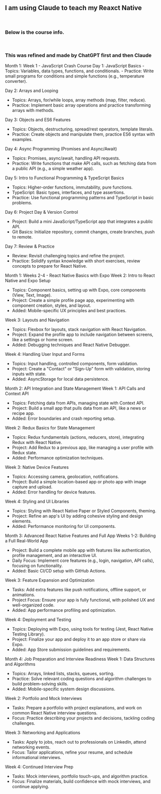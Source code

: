 <h2> I am using Claude to teach my Reaxct Native</h2> </br>
<h3> Below is the course info.</h3></br>
<h3> This was refined and made by ChatGPT first and then Claude </h3>

<p>
  Month 1: Week 1 - JavaScript Crash Course
Day 1: JavaScript Basics
- Topics: Variables, data types, functions, and conditionals.
- Practice: Write small programs for conditions and simple functions (e.g., temperature converter).

Day 2: Arrays and Looping
- Topics: Arrays, for/while loops, array methods (map, filter, reduce).
- Practice: Implement basic array operations and practice transforming arrays with methods.

Day 3: Objects and ES6 Features
- Topics: Objects, destructuring, spread/rest operators, template literals.
- Practice: Create objects and manipulate them, practice ES6 syntax with examples.

Day 4: Async Programming (Promises and Async/Await)
- Topics: Promises, async/await, handling API requests.
- Practice: Write functions that make API calls, such as fetching data from a public API (e.g., a simple weather app).

Day 5: Intro to Functional Programming & TypeScript Basics
- Topics: Higher-order functions, immutability, pure functions.
- TypeScript: Basic types, interfaces, and type assertions.
- Practice: Use functional programming patterns and TypeScript in basic problems.

Day 6: Project Day & Version Control
- Project: Build a mini JavaScript/TypeScript app that integrates a public API.
- Git Basics: Initialize repository, commit changes, create branches, push to remote.

Day 7: Review & Practice
- Review: Revisit challenging topics and refine the project.
- Practice: Solidify syntax knowledge with short exercises, review concepts to prepare for React Native.

Month 1: Weeks 2-4 - React Native Basics with Expo
Week 2: Intro to React Native and Expo Setup
- Topics: Component basics, setting up with Expo, core components (View, Text, Image).
- Project: Create a simple profile page app, experimenting with component creation, styles, and layout.
- Added: Mobile-specific UX principles and best practices.

Week 3: Layouts and Navigation
- Topics: Flexbox for layouts, stack navigation with React Navigation.
- Project: Expand the profile app to include navigation between screens, like a settings or home screen.
- Added: Debugging techniques and React Native Debugger.

Week 4: Handling User Input and Forms
- Topics: Input handling, controlled components, form validation.
- Project: Create a "Contact" or "Sign-Up" form with validation, storing inputs with state.
- Added: AsyncStorage for local data persistence.

Month 2: API Integration and State Management
Week 1: API Calls and Context API
- Topics: Fetching data from APIs, managing state with Context API.
- Project: Build a small app that pulls data from an API, like a news or recipe app.
- Added: Error boundaries and crash reporting setup.

Week 2: Redux Basics for State Management
- Topics: Redux fundamentals (actions, reducers, store), integrating Redux with React Native.
- Project: Add Redux to a previous app, like managing a user profile with Redux state.
- Added: Performance optimization techniques.

Week 3: Native Device Features
- Topics: Accessing camera, geolocation, notifications.
- Project: Build a simple location-based app or photo app with image capture and upload.
- Added: Error handling for device features.

Week 4: Styling and UI Libraries
- Topics: Styling with React Native Paper or Styled Components, theming.
- Project: Refine an app's UI by adding cohesive styling and design elements.
- Added: Performance monitoring for UI components.

Month 3: Advanced React Native Features and Full App
Weeks 1-2: Building a Full Real-World App
- Project: Build a complete mobile app with features like authentication, profile management, and an interactive UI.
- Daily Focus: Implement core features (e.g., login, navigation, API calls), focusing on functionality.
- Added: Basic CI/CD setup with GitHub Actions.

Week 3: Feature Expansion and Optimization
- Tasks: Add extra features like push notifications, offline support, or animations.
- Project Focus: Ensure your app is fully functional, with polished UX and well-organized code.
- Added: App performance profiling and optimization.

Week 4: Deployment and Testing
- Topics: Deploying with Expo, using tools for testing (Jest, React Native Testing Library).
- Project: Finalize your app and deploy it to an app store or share via Expo.
- Added: App Store submission guidelines and requirements.

Month 4: Job Preparation and Interview Readiness
Week 1: Data Structures and Algorithms
- Topics: Arrays, linked lists, stacks, queues, sorting.
- Practice: Solve relevant coding questions and algorithm challenges to build problem-solving skills.
- Added: Mobile-specific system design discussions.

Week 2: Portfolio and Mock Interviews
- Tasks: Prepare a portfolio with project explanations, and work on common React Native interview questions.
- Focus: Practice describing your projects and decisions, tackling coding challenges.

Week 3: Networking and Applications
- Tasks: Apply to jobs, reach out to professionals on LinkedIn, attend networking events.
- Focus: Tailor applications, refine your resume, and schedule informational interviews.

Week 4: Continued Interview Prep
- Tasks: Mock interviews, portfolio touch-ups, and algorithm practice.
- Focus: Finalize materials, build confidence with mock interviews, and continue applying.
</p>
